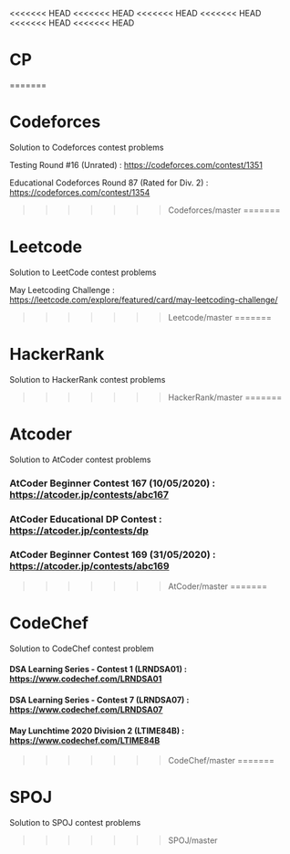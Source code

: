 <<<<<<< HEAD
<<<<<<< HEAD
<<<<<<< HEAD
<<<<<<< HEAD
<<<<<<< HEAD
<<<<<<< HEAD
# CP
=======
# Codeforces
Solution to Codeforces contest problems

Testing Round #16 (Unrated) : https://codeforces.com/contest/1351

Educational Codeforces Round 87 (Rated for Div. 2) : https://codeforces.com/contest/1354
>>>>>>> Codeforces/master
=======
# Leetcode
Solution to LeetCode contest problems

May Leetcoding Challenge : https://leetcode.com/explore/featured/card/may-leetcoding-challenge/
>>>>>>> Leetcode/master
=======
# HackerRank
Solution to HackerRank contest problems

>>>>>>> HackerRank/master
=======
# Atcoder
Solution to AtCoder contest problems

### AtCoder Beginner Contest 167 (10/05/2020) : https://atcoder.jp/contests/abc167

### AtCoder Educational DP Contest : https://atcoder.jp/contests/dp

### AtCoder Beginner Contest 169 (31/05/2020) : https://atcoder.jp/contests/abc169
>>>>>>> AtCoder/master
=======
# CodeChef
Solution to CodeChef contest problem

#### DSA Learning Series - Contest 1 (LRNDSA01) : https://www.codechef.com/LRNDSA01
#### DSA Learning Series - Contest 7 (LRNDSA07) : https://www.codechef.com/LRNDSA07
#### May Lunchtime 2020 Division 2 (LTIME84B) : https://www.codechef.com/LTIME84B
>>>>>>> CodeChef/master
=======
# SPOJ
Solution to SPOJ contest problems

>>>>>>> SPOJ/master
